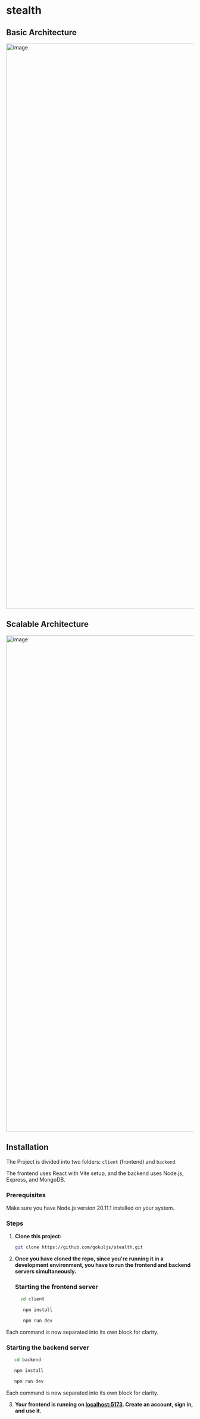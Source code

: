 # stealth

## Basic Architecture

<img width="1516" alt="image" src="https://github.com/gokuljs/stealth/assets/51263906/18150616-6299-438c-8c68-a996e747653f">

##  Scalable Architecture

<img width="1331" alt="image" src="https://github.com/gokuljs/stealth/assets/51263906/c4e7050f-67db-49cf-ba15-e089b6e8f4bc">




## Installation 

The Project is divided into two folders: `client` (frontend) and `backend`.

The frontend uses React with Vite setup, and the backend uses Node.js, Express, and MongoDB.

### Prerequisites

Make sure you have Node.js version 20.11.1 installed on your system.

### Steps

1. **Clone this project:**

   ```bash
   git clone https://github.com/gokuljs/stealth.git
   ```

2. **Once you have cloned the repo, since you're running it in a development environment, you have to run the frontend and backend servers simultaneously.**

   ### Starting the frontend server
   
   ```bash
     cd client
   ```

   ```bash
      npm install
   ```

   ```bash
      npm run dev
   ```

Each command is now separated into its own block for clarity.
   ### Starting the backend server
   
   

   ```bash
      cd backend
   ```

   ```bash
      npm install
   ```

   ```bash
      npm run dev
   ```

Each command is now separated into its own block for clarity.

3. **Your frontend is running on [localhost:5173](http://localhost:5173/). Create an account, sign in, and use it.**







